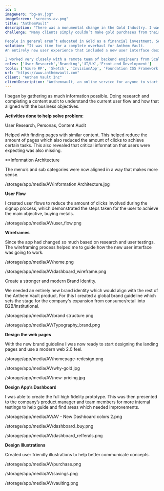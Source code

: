 ```yaml
---
id: 1
imageHero: "bg-av.jpg"
imageScreen: "screens-av.png"
title: "AnthemVault"
description: "There was a monumental change in the Gold Industry. I was brought on to clean up their identity and bring a world class look to a world class company."
challenge: "Many clients simply couldn’t make gold purchases from their mobile phones and on desktop. The experience wasn’t easy to the average person, therefore the business was at a disadvantage for potential profits.

People in general aren’t educated in Gold as a financial investment. So our challenge was how can we convey that investing in gold is a wise decision for the financial future of anyone? And how do we make buying gold easy and fun while users feel safe doing so?"
solution: "It was time for a complete overhaul for Anthem Vault.
An entirely new user experience that included a new user interface design, illustration assets, and a workflow that was smooth to help the users achieve the main objective; buying metals.

I worked very closely with a remote team of backend engineers from Scalable Path under an agile workflow."
roles: ['User Research','Branding','UI/UX','Front-end Development']
tools: ['Axure RP', 'Sketch', 'InvisionApp', 'Foundation CSS Framework', 'Assembla', 'Github']
url: "https://www.anthemvault.com"
client: "Anthem Vault Inc"
clientDescription: "Anthemvault, an online service for anyone to start owning real gold and silver at affordable prices."
---
```

I began by gathering as much information possible. Doing research and completing a content audit to understand the current user flow and how that aligned with the business objectives.


**Activities done to help solve problem:**

User Research, Personas, Content Audit

Helped with finding pages with similar content. This helped reduce the amount of pages which also reduced the amount of clicks to achieve certain tasks. This also revealed that critical information that users were expecting was also missing.

**Information Architecture

The menu’s and sub categories were now aligned in a way that makes more sense.

/storage/app/media/AV/Information Architecture.jpg



**User Flow**

I created user flows to reduce the amount of clicks involved during the signup process, which demonstrated the steps taken for the user to achieve the main objective, buying metals.

/storage/app/media/AV/user_flow.png


**Wireframes**

Since the app had changed so much based on research and user testings. The wireframing process helped me to guide how the new user interface was going to work.

/storage/app/media/AV/home.png

/storage/app/media/AV/dashboard_wireframe.png


Create a stronger and modern Brand Identity.

We needed an entirely new brand identity which would align with the rest of the Anthem Vault product. For this I created a global brand guideline which sets the stage for the company's expansion from consumer/retail into B2B/institutional.

/storage/app/media/AV/brand structure.png

/storage/app/media/AV/Typography_brand.png


**Design the web pages**

With the new brand guideline I was now ready to start designing the landing pages and use a modern web 2.0 feel.

/storage/app/media/AV/homepage-redesign.png

/storage/app/media/AV/why-gold.jpg

/storage/app/media/AV/new-pricing.jpg


**Design App’s Dashboard**

I was able to create the full high fidelity prototype. This was then presented to the company’s product manager and team members for more internal testings to help guide and find areas which needed improvements.

/storage/app/media/AV/AV - New Dashboard colors 2.png

/storage/app/media/AV/dashboard_buy.png

/storage/app/media/AV/dashboard_refferals.png


**Design Illustrations**

Created user friendly illustrations to help better communicate concepts.

/storage/app/media/AV/purchase.png

/storage/app/media/AV/savings.png

/storage/app/media/AV/vaulting.png